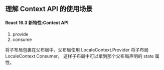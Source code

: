 ## 理解 Context API 的使用场景

#### React 16.3 新特性:Context API

1. provide
2. consume

将子布局包裹在父布局中，父布局使用 LocaleContext.Provider 将子布局 LocaleContext.Consumer。
这样子布局中可以拿到那个父布局声明的 state 属性。